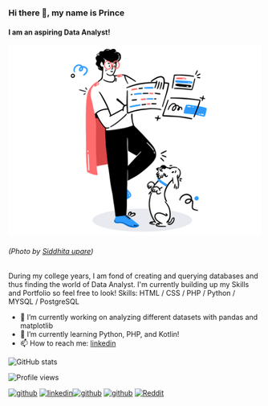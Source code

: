 ### Hi there 👋, my name is Prince
#### I am an aspiring Data Analyst!
![I am an aspiring Data Analyst!](https://github.com/PrynsTag/PrynsTag/blob/master/banner_illustration.png)
###### (Photo by [Siddhita upare](https://dribbble.com/shots/7250175-Manage-your-own-task))
During my college years, I am fond of creating and querying databases and thus finding the world of Data Analyst. I'm currently building up my Skills and Portfolio so feel free to look!
Skills: HTML / CSS / PHP / Python / MYSQL / PostgreSQL 

- 🔭 I’m currently working on analyzing different datasets with pandas and matplotlib 
- 🌱 I’m currently learning Python, PHP, and Kotlin!
- 📫 How to reach me: [linkedin](https://www.linkedin.com/in/princevelasco/) 

![GitHub stats](https://github-readme-stats.vercel.app/api?username=PrynsTag&show_icons=true)

![Profile views](https://gpvc.arturio.dev/PrynsTag)  

[<img src='https://cdn.jsdelivr.net/npm/simple-icons@3.0.1/icons/github.svg' alt='github' height='40'>](https://github.com/PrynsTag)    [<img src='https://cdn.jsdelivr.net/npm/simple-icons@3.0.1/icons/linkedin.svg' alt='linkedin' height='40'>](https://www.linkedin.com/in/https://www.linkedin.com/in/prynstag//)[<img src='https://cdn.jsdelivr.net/npm/simple-icons@3.0.1/icons/kaggle.svg' alt='github' height='40'>](https://www.kaggle.com/princecarlvelasco)    [<img src='https://cdn.jsdelivr.net/npm/simple-icons@3.0.1/icons/stackoverflow.svg' alt='github' height='40'>](https://stackoverflow.com/users/13379735/prince-carl-velasco)    [<img src='https://cdn.jsdelivr.net/npm/simple-icons@3.0.1/icons/reddit.svg' alt='Reddit' height='40'>](https://www.reddit.com/user/https://www.reddit.com/user/Prynslion)  



